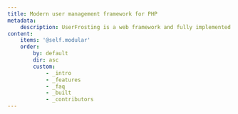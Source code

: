 ```yaml
---
title: Modern user management framework for PHP
metadata:
    description: UserFrosting is a web framework and fully implemented PHP user management application.  Using our fully extendable Sprinkle system, you'll be able to rapidly implement the custom features that your application requires.
content:
    items: '@self.modular'
    order:
        by: default
        dir: asc
        custom:
            - _intro
            - _features
            - _faq
            - _built
            - _contributors
---
```

